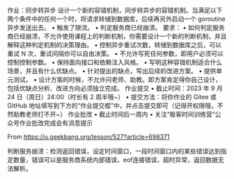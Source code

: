 作业：同步转异步
设计一个新的容错机制，同步转异步的容错机制。当满足以下两个条件中的任何一个时，将请求转储到数据库，后续再另外启动一个 goroutine 异步发送出去。
• 触发了限流。
• 判定服务商已经崩溃。
要求：
• 如何判定服务商已经崩溃，不允许使用课程上的判断机制，你需要设计一个新的判断机制，并且解释这种判定机制的决策理由。
• 控制异步重试次数，转储到数据库之后，可以重试 N 次，重试间隔你可以自由决策。
• 不允许写死任何参数，即用户必须可以控制控制参数。
• 保持面向接口和依赖注入风格。
• 写明这种容错机制适合什么场景，并且有什么优缺点。
• 针对提出的缺点，写出后续的改进方案。
• 提供单元测试。
• 设计方案的时候，不允许问老师、助教。即方案肯定得你自己设计，包括优缺点分析、改进方向必须独立完成。
作业提交
• 截止时间：2023 年 9 月 24 日（周日）24:00（时长有 2 周半哦~）
• 提交方法：将你作业的 Gitee 或 GitHub 地址填写到下方的“作业提交框”中，并点击提交即可（记得开权限哦，不然助教老师打不开~）
作业批改
• 截止时间后一周内
• 关注“极客时间训练营”公众号作业批改完成会有消息提示

From <https://u.geekbang.org/lesson/527?article=698371>

判断服务崩溃：检测返回错误，设定时间窗口，一段时间窗口内的某些错误达到指定数量，错误可以是服务商系统内部错误，eof连接错误，超时异常，返回数据无法解析。

